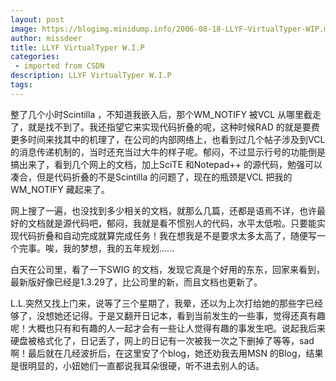 ```yaml
---
layout: post
image: https://blogimg.minidump.info/2006-08-18-LLYF-VirtualTyper-WIP.md
author: missdeer
title: LLYF VirtualTyper W.I.P
categories: 
 - imported from CSDN
description: LLYF VirtualTyper W.I.P
tags: 
---
```


整了几个小时Scintilla ，不知道我嵌入后，那个WM\_NOTIFY 被VCL 从哪里截走了，就是找不到了。我还指望它来实现代码折叠的呢，这种时候RAD 的就是要费更多时间来找其中的机理了，在公司的内部网络上，也看到过几个帖子涉及到VCL 的消息传递机制的，当时还充当过大牛的样子呢。郁闷，不过显示行号的功能倒是搞出来了，看到几个网上的文档，加上SciTE 和Notepad++ 的源代码，勉强可以凑合，但是代码折叠的不是Scintilla 的问题了，现在的瓶颈是VCL 把我的WM\_NOTIFY 藏起来了。

网上搜了一遍，也没找到多少相关的文档，就那么几篇，还都是语焉不详，也许最好的文档就是源代码吧，郁闷，我就是看不惯别人的代码，水平太低啦。只要能实现代码折叠和自动完成就算完成任务！我在想我是不是要求太多太高了，随便写一个完事。唉，我的梦想，我的五年规划……

白天在公司里，看了一下SWIG 的文档，发现它真是个好用的东东，回家来看到，最新版好像已经是1.3.29了，比公司里的新，而且文档也更新了。

L.L.突然又找上门来，说等了三个星期了，我晕，还以为上次打给她的那些字已经够了，没想她还记得。于是又翻开日记本，看到当前发生的一些事，觉得还真有趣呢！大概也只有和有趣的人一起才会有一些让人觉得有趣的事发生吧。说起我后来硬盘被格式化了，日记丢了，网上的日记有一次被我一次之下删掉了等等，sad 啊！最后就在几经波折后，在这里安了个blog，她还劝我去用MSN 的Blog，结果是很明显的，小妞她们一直都说我耳朵很硬，听不进去别人的话。
